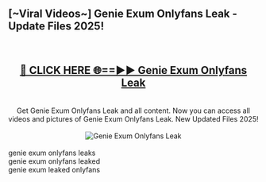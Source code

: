 <h2>[~Viral Videos~] Genie Exum Onlyfans Leak - Update Files 2025!</h2>
<br>
<div align="center">
<h2><a href="https://betterlinks.top/A2PfLJ" rel="nofollow">🔴 CLICK HERE 🌐==►► Genie Exum Onlyfans Leak</a></h2>
<br>
Get Genie Exum Onlyfans Leak and all content. Now you can access all videos and pictures of Genie Exum Onlyfans Leak. New Updated Files 2025!
<br>
<br>
<a href="https://betterlinks.top/A2PfLJ" rel="nofollow" data-target="animated-image.originalLink"><img src="https://i.ibb.co.com/WyWwxjT/player-gif2.gif" alt="Genie Exum Onlyfans Leak" style="max-width: 100%; display: inline-block;" data-target="animated-image.originalImage"></a>
</div>
<br>
genie exum onlyfans leaks<br>
genie exum onlyfans leaked<br>
genie exum leaked onlyfans